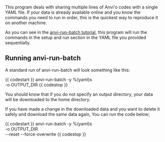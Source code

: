 
This program deals with sharing multiple lines of Anvi'o codes with a single YAML file.
If your data is already available online and you know the commands you need to run in order, this is the quickest way to reproduce it on another machine.

As you can see in the [anvi-run-batch tutorial](https://merenlab.org/), this program will run the commands in the setup and run section in the YAML file you provided sequentially.

## Running anvi-run-batch

A standard run of anvi-run-batch will look something like this:

{{ codestart }}
anvi-run-batch -y %(yaml)s \
               -o OUTPUT_DIR
{{ codestop }}

You should know that if you do not specify an output directory, your data will be downloaded to the home directory.

If you have made a change in the downloaded data and you want to delete it safely and download the same data again,
You can run the code below;

{{ codestart }}
anvi-run-batch -y %(yaml)s \
               -o OUTPUT_DIR \
               --reset --force-overwrite
{{ codestop }}

